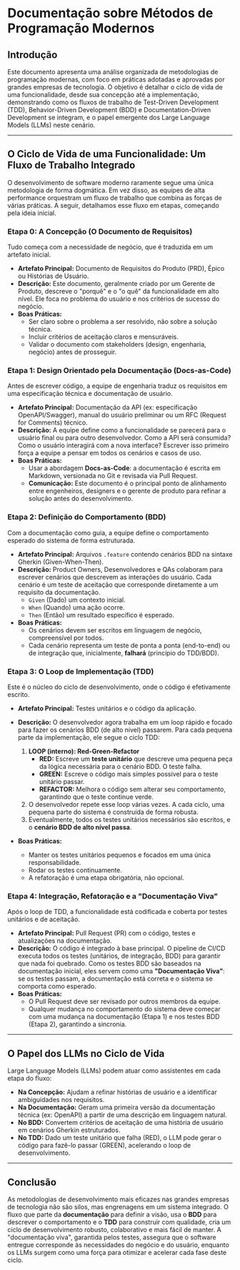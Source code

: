# Documentação sobre Métodos de Programação Modernos

## Introdução

Este documento apresenta uma análise organizada de metodologias de programação modernas, com foco em práticas adotadas e aprovadas por grandes empresas de tecnologia. O objetivo é detalhar o ciclo de vida de uma funcionalidade, desde sua concepção até a implementação, demonstrando como os fluxos de trabalho de Test-Driven Development (TDD), Behavior-Driven Development (BDD) e Documentation-Driven Development se integram, e o papel emergente dos Large Language Models (LLMs) neste cenário.

---

## O Ciclo de Vida de uma Funcionalidade: Um Fluxo de Trabalho Integrado

O desenvolvimento de software moderno raramente segue uma única metodologia de forma dogmática. Em vez disso, as equipes de alta performance orquestram um fluxo de trabalho que combina as forças de várias práticas. A seguir, detalhamos esse fluxo em etapas, começando pela ideia inicial.

### Etapa 0: A Concepção (O Documento de Requisitos)

Tudo começa com a necessidade de negócio, que é traduzida em um artefato inicial.

*   **Artefato Principal:** Documento de Requisitos do Produto (PRD), Épico ou Histórias de Usuário.
*   **Descrição:** Este documento, geralmente criado por um Gerente de Produto, descreve o "porquê" e o "o quê" da funcionalidade em alto nível. Ele foca no problema do usuário e nos critérios de sucesso do negócio.
*   **Boas Práticas:**
    *   Ser claro sobre o problema a ser resolvido, não sobre a solução técnica.
    *   Incluir critérios de aceitação claros e mensuráveis.
    *   Validar o documento com stakeholders (design, engenharia, negócio) antes de prosseguir.

### Etapa 1: Design Orientado pela Documentação (Docs-as-Code)

Antes de escrever código, a equipe de engenharia traduz os requisitos em uma especificação técnica e documentação de usuário.

*   **Artefato Principal:** Documentação da API (ex: especificação OpenAPI/Swagger), manual do usuário preliminar ou um RFC (Request for Comments) técnico.
*   **Descrição:** A equipe define como a funcionalidade se parecerá para o usuário final ou para outro desenvolvedor. Como a API será consumida? Como o usuário interagirá com a nova interface? Escrever isso primeiro força a equipe a pensar em todos os cenários e casos de uso.
*   **Boas Práticas:**
    *   Usar a abordagem **Docs-as-Code**: a documentação é escrita em Markdown, versionada no Git e revisada via Pull Request.
    *   **Comunicação:** Este documento é o principal ponto de alinhamento entre engenheiros, designers e o gerente de produto para refinar a solução antes do desenvolvimento.

### Etapa 2: Definição do Comportamento (BDD)

Com a documentação como guia, a equipe define o comportamento esperado do sistema de forma estruturada.

*   **Artefato Principal:** Arquivos `.feature` contendo cenários BDD na sintaxe Gherkin (Given-When-Then).
*   **Descrição:** Product Owners, Desenvolvedores e QAs colaboram para escrever cenários que descrevem as interações do usuário. Cada cenário é um teste de aceitação que corresponde diretamente a um requisito da documentação.
    *   `Given` (Dado) um contexto inicial.
    *   `When` (Quando) uma ação ocorre.
    *   `Then` (Então) um resultado específico é esperado.
*   **Boas Práticas:**
    *   Os cenários devem ser escritos em linguagem de negócio, compreensível por todos.
    *   Cada cenário representa um teste de ponta a ponta (end-to-end) ou de integração que, inicialmente, **falhará** (princípio do TDD/BDD).

### Etapa 3: O Loop de Implementação (TDD)

Este é o núcleo do ciclo de desenvolvimento, onde o código é efetivamente escrito.

*   **Artefato Principal:** Testes unitários e o código da aplicação.
*   **Descrição:** O desenvolvedor agora trabalha em um loop rápido e focado para fazer os cenários BDD (de alto nível) passarem. Para cada pequena parte da implementação, ele segue o ciclo TDD:
    1.  **LOOP (interno): Red-Green-Refactor**
        *   **RED:** Escreve um **teste unitário** que descreve uma pequena peça da lógica necessária para o cenário BDD. O teste falha.
        *   **GREEN:** Escreve o código mais simples possível para o teste unitário passar.
        *   **REFACTOR:** Melhora o código sem alterar seu comportamento, garantindo que o teste continue verde.
    2.  O desenvolvedor repete esse loop várias vezes. A cada ciclo, uma pequena parte do sistema é construída de forma robusta.
    3.  Eventualmente, todos os testes unitários necessários são escritos, e o **cenário BDD de alto nível passa**.

*   **Boas Práticas:**
    *   Manter os testes unitários pequenos e focados em uma única responsabilidade.
    *   Rodar os testes continuamente.
    *   A refatoração é uma etapa obrigatória, não opcional.

### Etapa 4: Integração, Refatoração e a "Documentação Viva"

Após o loop de TDD, a funcionalidade está codificada e coberta por testes unitários e de aceitação.

*   **Artefato Principal:** Pull Request (PR) com o código, testes e atualizações na documentação.
*   **Descrição:** O código é integrado à base principal. O pipeline de CI/CD executa todos os testes (unitários, de integração, BDD) para garantir que nada foi quebrado. Como os testes BDD são baseados na documentação inicial, eles servem como uma **"Documentação Viva"**: se os testes passam, a documentação está correta e o sistema se comporta como esperado.
*   **Boas Práticas:**
    *   O Pull Request deve ser revisado por outros membros da equipe.
    *   Qualquer mudança no comportamento do sistema deve começar com uma mudança na documentação (Etapa 1) e nos testes BDD (Etapa 2), garantindo a sincronia.

---

## O Papel dos LLMs no Ciclo de Vida

Large Language Models (LLMs) podem atuar como assistentes em cada etapa do fluxo:

*   **Na Concepção:** Ajudam a refinar histórias de usuário e a identificar ambiguidades nos requisitos.
*   **Na Documentação:** Geram uma primeira versão da documentação técnica (ex: OpenAPI) a partir de uma descrição em linguagem natural.
*   **No BDD:** Convertem critérios de aceitação de uma história de usuário em cenários Gherkin estruturados.
*   **No TDD:** Dado um teste unitário que falha (RED), o LLM pode gerar o código para fazê-lo passar (GREEN), acelerando o loop de desenvolvimento.

---

## Conclusão

As metodologias de desenvolvimento mais eficazes nas grandes empresas de tecnologia não são silos, mas engrenagens em um sistema integrado. O fluxo que parte da **documentação** para definir a visão, usa o **BDD** para descrever o comportamento e o **TDD** para construir com qualidade, cria um ciclo de desenvolvimento robusto, colaborativo e mais fácil de manter. A "documentação viva", garantida pelos testes, assegura que o software entregue corresponde às necessidades do negócio e do usuário, enquanto os LLMs surgem como uma força para otimizar e acelerar cada fase deste ciclo.